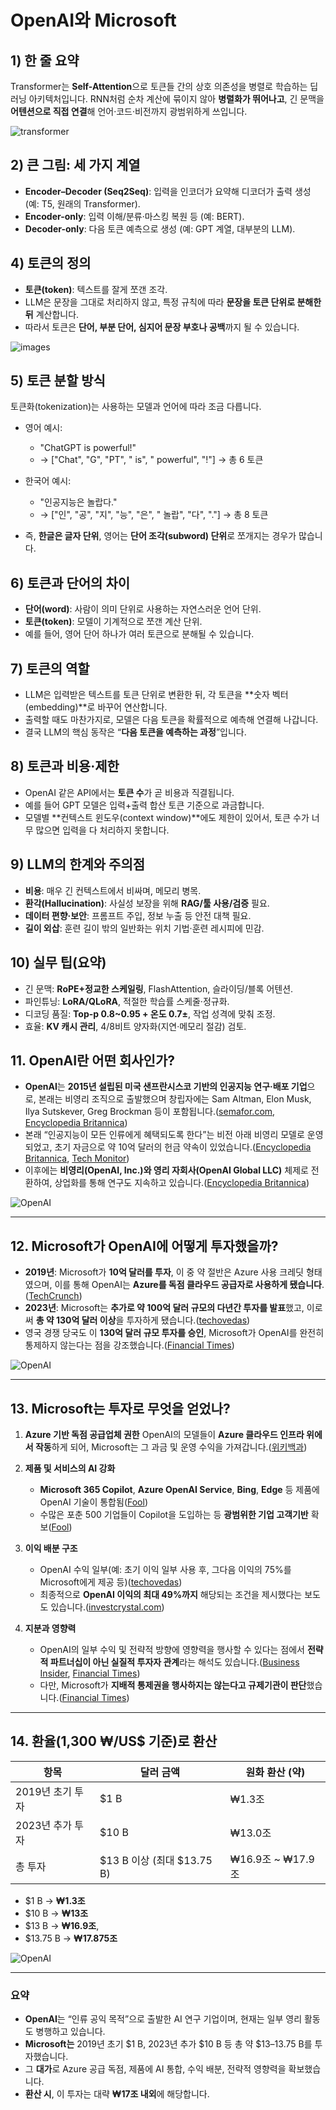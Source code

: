 # OpenAI와 Microsoft


## 1) 한 줄 요약

Transformer는 **Self-Attention**으로 토큰들 간의 상호 의존성을 병렬로 학습하는 딥러닝 아키텍처입니다. RNN처럼 순차 계산에 묶이지 않아 **병렬화가 뛰어나고**, 긴 문맥을 **어텐션으로 직접 연결**해 언어·코드·비전까지 광범위하게 쓰입니다.

![transformer](https://github.com/KoreaEva/HOL/blob/master/AzureOpenAI/images/transfomer_architecture.png?raw=true)


## 2) 큰 그림: 세 가지 계열

* **Encoder–Decoder (Seq2Seq)**: 입력을 인코더가 요약해 디코더가 출력 생성 (예: T5, 원래의 Transformer).
* **Encoder-only**: 입력 이해/분류·마스킹 복원 등 (예: BERT).
* **Decoder-only**: 다음 토큰 예측으로 생성 (예: GPT 계열, 대부분의 LLM).

## 4) 토큰의 정의

* **토큰(token)**: 텍스트를 잘게 쪼갠 조각.
* LLM은 문장을 그대로 처리하지 않고, 특정 규칙에 따라 **문장을 토큰 단위로 분해한 뒤** 계산합니다.
* 따라서 토큰은 **단어, 부분 단어, 심지어 문장 부호나 공백**까지 될 수 있습니다.

![images](./images/bus_token.png)

## 5) 토큰 분할 방식

토큰화(tokenization)는 사용하는 모델과 언어에 따라 조금 다릅니다.

* 영어 예시:

  * "ChatGPT is powerful!"
  * → \["Chat", "G", "PT", " is", " powerful", "!"] → 총 6 토큰
* 한국어 예시:

  * "인공지능은 놀랍다."
  * → \["인", "공", "지", "능", "은", " 놀랍", "다", "."] → 총 8 토큰
* 즉, **한글은 글자 단위**, 영어는 **단어 조각(subword) 단위**로 쪼개지는 경우가 많습니다.

## 6) 토큰과 단어의 차이

* **단어(word)**: 사람이 의미 단위로 사용하는 자연스러운 언어 단위.
* **토큰(token)**: 모델이 기계적으로 쪼갠 계산 단위.
* 예를 들어, 영어 단어 하나가 여러 토큰으로 분해될 수 있습니다.

## 7) 토큰의 역할

* LLM은 입력받은 텍스트를 토큰 단위로 변환한 뒤, 각 토큰을 \*\*숫자 벡터(embedding)\*\*로 바꾸어 연산합니다.
* 출력할 때도 마찬가지로, 모델은 다음 토큰을 확률적으로 예측해 연결해 나갑니다.
* 결국 LLM의 핵심 동작은 “**다음 토큰을 예측하는 과정**”입니다.

## 8) 토큰과 비용·제한

* OpenAI 같은 API에서는 **토큰 수**가 곧 비용과 직결됩니다.
* 예를 들어 GPT 모델은 입력+출력 합산 토큰 기준으로 과금합니다.
* 모델별 \*\*컨텍스트 윈도우(context window)\*\*에도 제한이 있어서, 토큰 수가 너무 많으면 입력을 다 처리하지 못합니다.

## 9) LLM의 한계와 주의점

* **비용**: 매우 긴 컨텍스트에서 비싸며, 메모리 병목.
* **환각(Hallucination)**: 사실성 보장을 위해 **RAG/툴 사용/검증** 필요.
* **데이터 편향·보안**: 프롬프트 주입, 정보 누출 등 안전 대책 필요.
* **길이 외삽**: 훈련 길이 밖의 일반화는 위치 기법·훈련 레시피에 민감.

## 10) 실무 팁(요약)

* 긴 문맥: **RoPE+정교한 스케일링**, FlashAttention, 슬라이딩/블록 어텐션.
* 파인튜닝: **LoRA/QLoRA**, 적절한 학습률 스케줄·정규화.
* 디코딩 품질: **Top-p 0.8\~0.95 + 온도 0.7±**, 작업 성격에 맞춰 조정.
* 효율: **KV 캐시 관리**, 4/8비트 양자화(지연·메모리 절감) 검토.

## 11. OpenAI란 어떤 회사인가?

* **OpenAI**는 **2015년 설립된 미국 샌프란시스코 기반의 인공지능 연구·배포 기업**으로, 본래는 비영리 조직으로 출발했으며 창립자에는 Sam Altman, Elon Musk, Ilya Sutskever, Greg Brockman 등이 포함됩니다.([semafor.com][1], [Encyclopedia Britannica][2])
* 본래 “인공지능이 모든 인류에게 혜택되도록 한다”는 비전 아래 비영리 모델로 운영되었고, 초기 자금으로 약 10억 달러의 헌금 약속이 있었습니다.([Encyclopedia Britannica][2], [Tech Monitor][3])
* 이후에는 **비영리(OpenAI, Inc.)와 영리 자회사(OpenAI Global LLC)** 체제로 전환하여, 상업화를 통해 연구도 지속하고 있습니다.([Encyclopedia Britannica][2])

![OpenAI](https://github.com/KoreaEva/HOL/blob/master/AzureOpenAI/images/openai-1.png?raw=true)

---

## 12. Microsoft가 OpenAI에 어떻게 투자했을까?

* **2019년**: Microsoft가 **10억 달러를 투자**, 이 중 약 절반은 Azure 사용 크레딧 형태였으며, 이를 통해 OpenAI는 **Azure를 독점 클라우드 공급자로 사용하게 됐습니다**.([TechCrunch][4])
* **2023년**: Microsoft는 **추가로 약 100억 달러 규모의 다년간 투자를 발표**했고, 이로써 **총 약 130억 달러 이상**을 투자하게 됐습니다.([techovedas][5])
* 영국 경쟁 당국도 이 **130억 달러 규모 투자를 승인**, Microsoft가 OpenAI를 완전히 통제하지 않는다는 점을 강조했습니다.([Financial Times][6])

![OpenAI](https://github.com/KoreaEva/HOL/blob/master/AzureOpenAI/images/openai-3.png?raw=true)

---

## 13. Microsoft는 투자로 무엇을 얻었나?

1. **Azure 기반 독점 공급업체 권한**
   OpenAI의 모델들이 **Azure 클라우드 인프라 위에서 작동**하게 되어, Microsoft는 그 과금 및 운영 수익을 가져갑니다.([위키백과][7])

2. **제품 및 서비스의 AI 강화**

   * **Microsoft 365 Copilot**, **Azure OpenAI Service**, **Bing**, **Edge** 등 제품에 OpenAI 기술이 통합됨([Fool][8])
   * 수많은 포춘 500 기업들이 Copilot을 도입하는 등 **광범위한 기업 고객기반** 확보([Fool][8])

3. **이익 배분 구조**

   * OpenAI 수익 일부(예: 초기 이익 일부 사용 후, 그다음 이익의 75%를 Microsoft에게 제공 등)([techovedas][5])
   * 최종적으로 **OpenAI 이익의 최대 49%까지** 해당되는 조건을 제시했다는 보도도 있습니다.([investcrystal.com][9])

4. **지분과 영향력**

   * OpenAI의 일부 수익 및 전략적 방향에 영향력을 행사할 수 있다는 점에서 **전략적 파트너십이 아닌 실질적 투자자 관계**라는 해석도 있습니다.([Business Insider][10], [Financial Times][6])
   * 다만, Microsoft가 **지배적 통제권을 행사하지는 않는다고 규제기관이 판단**했습니다.([Financial Times][6])

---

## 14. 환율(1,300 ₩/US\$ 기준)로 환산

| 항목          | 달러 금액                    | 원화 환산 (약)        |
| ----------- | ------------------------ | ---------------- |
| 2019년 초기 투자 | \$1 B                    | ₩1.3조            |
| 2023년 추가 투자 | \$10 B                   | ₩13.0조           |
| 총 투자        | \$13 B 이상 (최대 \$13.75 B) | ₩16.9조 \~ ₩17.9조 |

* \$1 B → **₩1.3조**
* \$10 B → **₩13조**
* \$13 B → **₩16.9조**,
* \$13.75 B → **₩17.875조**

![OpenAI](https://github.com/KoreaEva/HOL/blob/master/AzureOpenAI/images/openai-4.png?raw=true)

---

### 요약

* **OpenAI**는 “인류 공익 목적”으로 출발한 AI 연구 기업이며, 현재는 일부 영리 활동도 병행하고 있습니다.
* **Microsoft는** 2019년 초기 \$1 B, 2023년 추가 \$10 B 등 총 약 \$13–13.75 B를 투자했습니다.
* 그 **대가**로 Azure 공급 독점, 제품에 AI 통합, 수익 배분, 전략적 영향력을 확보했습니다.
* **환산 시**, 이 투자는 대략 **₩17조 내외**에 해당합니다.

[1]: https://www.semafor.com/article/11/18/2023/openai-has-received-just-a-fraction-of-microsofts-10-billion-investment?utm_source=chatgpt.com "OpenAI has received just a fraction of Microsoft’s $10 billion investment - Semafor"
[2]: https://www.britannica.com/money/OpenAI?utm_source=chatgpt.com "OpenAI | ChatGPT, Sam Altman, Microsoft, & History | Britannica Money"
[3]: https://www.techmonitor.ai/what-is/what-is-openai?utm_source=chatgpt.com "What is OpenAI? - Tech Monitor"
[4]: https://techcrunch.com/2023/01/23/microsoft-invests-billions-more-dollars-in-openai-extends-partnership/?utm_source=chatgpt.com "Microsoft invests billions more dollars in OpenAI, extends partnership - TechCrunch"
[5]: https://techovedas.com/microsofts-13-75-billion-investment-drives-openai-157-billion-valuation-surge-and-restructuring/?utm_source=chatgpt.com "Microsoft’s $13.75 Billion Investment Drives OpenAI $157 Billion Valuation Surge and ..."
[6]: https://www.ft.com/content/8f7fcaaf-2ae0-4c2f-a016-6f51d2f83cba?utm_source=chatgpt.com "Microsoft's $13bn OpenAI tie-up cleared by UK competition regulator"
[7]: https://en.wikipedia.org/wiki/Products_and_applications_of_OpenAI?utm_source=chatgpt.com "Products and applications of OpenAI"
[8]: https://www.fool.com/investing/2024/11/10/microsoft-13-billion-openai-best-money-ever-spent/?utm_source=chatgpt.com "Microsoft's $13 Billion Investment in OpenAI May Be \"Some of the Best Money Ever Spent ..."
[9]: https://www.investcrystal.com/microsoft-openai-investment?utm_source=chatgpt.com "How Much Did Microsoft Invest in OpenAI, and Why Should You Care?"
[10]: https://www.businessinsider.com/openai-2-year-lead-ai-race-chatgpt-microsoft-satya-nadella-2024-12?utm_source=chatgpt.com "OpenAI had a 2-year lead in the AI race to work 'uncontested,' Microsoft CEO Satya Nadella says"
